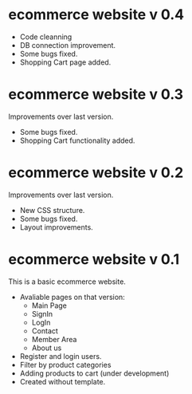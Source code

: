 # ecommerce website v 0.4

- Code cleanning
- DB connection improvement.
- Some bugs fixed.
- Shopping Cart page added.

# ecommerce website v 0.3

Improvements over last version.

- Some bugs fixed.
- Shopping Cart functionality added.

# ecommerce website v 0.2

Improvements over last version.

- New CSS structure.
- Some bugs fixed.
- Layout improvements.


# ecommerce website v 0.1

This is a basic ecommerce website.

- Avaliable pages on that version: 
  - Main Page
  - SignIn
  - LogIn
  - Contact
  - Member Area
  - About us
- Register and login users.
- Filter by product categories
- Adding products to cart (under development)
- Created without template.
